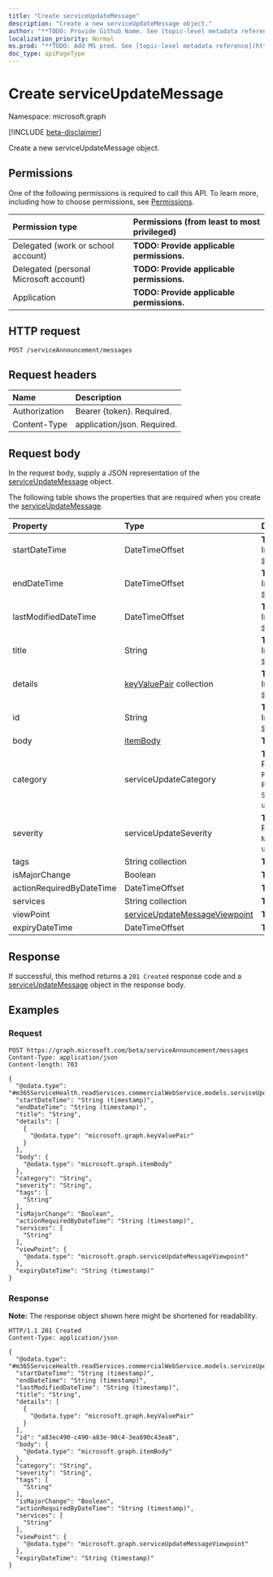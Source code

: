 ```yaml
---
title: "Create serviceUpdateMessage"
description: "Create a new serviceUpdateMessage object."
author: "**TODO: Provide Github Name. See [topic-level metadata reference](https://msgo.azurewebsites.net/add/document/guidelines/metadata.html#topic-level-metadata)**"
localization_priority: Normal
ms.prod: "**TODO: Add MS prod. See [topic-level metadata reference](https://msgo.azurewebsites.net/add/document/guidelines/metadata.html#topic-level-metadata)**"
doc_type: apiPageType
---
```


# Create serviceUpdateMessage
Namespace: microsoft.graph

[!INCLUDE [beta-disclaimer](../../includes/beta-disclaimer.md)]

Create a new serviceUpdateMessage object.

## Permissions
One of the following permissions is required to call this API. To learn more, including how to choose permissions, see [Permissions](/graph/permissions-reference).

|Permission type|Permissions (from least to most privileged)|
|:---|:---|
|Delegated (work or school account)|**TODO: Provide applicable permissions.**|
|Delegated (personal Microsoft account)|**TODO: Provide applicable permissions.**|
|Application|**TODO: Provide applicable permissions.**|

## HTTP request

<!-- {
  "blockType": "ignored"
}
-->
``` http
POST /serviceAnnouncement/messages
```

## Request headers
|Name|Description|
|:---|:---|
|Authorization|Bearer {token}. Required.|
|Content-Type|application/json. Required.|

## Request body
In the request body, supply a JSON representation of the [serviceUpdateMessage](../resources/serviceupdatemessage.md) object.

The following table shows the properties that are required when you create the [serviceUpdateMessage](../resources/serviceupdatemessage.md).

|Property|Type|Description|
|:---|:---|:---|
|startDateTime|DateTimeOffset|**TODO: Add Description** Inherited from [serviceAnnouncementBase](../resources/serviceannouncementbase.md)|
|endDateTime|DateTimeOffset|**TODO: Add Description** Inherited from [serviceAnnouncementBase](../resources/serviceannouncementbase.md)|
|lastModifiedDateTime|DateTimeOffset|**TODO: Add Description** Inherited from [serviceAnnouncementBase](../resources/serviceannouncementbase.md)|
|title|String|**TODO: Add Description** Inherited from [serviceAnnouncementBase](../resources/serviceannouncementbase.md)|
|details|[keyValuePair](../resources/keyvaluepair.md) collection|**TODO: Add Description** Inherited from [serviceAnnouncementBase](../resources/serviceannouncementbase.md)|
|id|String|**TODO: Add Description** Inherited from [serviceAnnouncementBase](../resources/serviceannouncementbase.md)|
|body|[itemBody](../resources/itembody.md)|**TODO: Add Description**|
|category|serviceUpdateCategory|**TODO: Add Description**. Possible values are: `PreventOrFixIssue`, `PlanForChange`, `StayInformed`, `unknownFutureValue`.|
|severity|serviceUpdateSeverity|**TODO: Add Description**. Possible values are: `Normal`, `High`, `Critical`, `unknownFutureValue`.|
|tags|String collection|**TODO: Add Description**|
|isMajorChange|Boolean|**TODO: Add Description**|
|actionRequiredByDateTime|DateTimeOffset|**TODO: Add Description**|
|services|String collection|**TODO: Add Description**|
|viewPoint|[serviceUpdateMessageViewpoint](../resources/serviceupdatemessageviewpoint.md)|**TODO: Add Description**|
|expiryDateTime|DateTimeOffset|**TODO: Add Description**|



## Response

If successful, this method returns a `201 Created` response code and a [serviceUpdateMessage](../resources/serviceupdatemessage.md) object in the response body.

## Examples

### Request
<!-- {
  "blockType": "request",
  "name": "create_serviceupdatemessage_from_"
}
-->
``` http
POST https://graph.microsoft.com/beta/serviceAnnouncement/messages
Content-Type: application/json
Content-length: 703

{
  "@odata.type": "#m365ServiceHealth.readServices.commercialWebService.models.serviceUpdateMessage",
  "startDateTime": "String (timestamp)",
  "endDateTime": "String (timestamp)",
  "title": "String",
  "details": [
    {
      "@odata.type": "microsoft.graph.keyValuePair"
    }
  ],
  "body": {
    "@odata.type": "microsoft.graph.itemBody"
  },
  "category": "String",
  "severity": "String",
  "tags": [
    "String"
  ],
  "isMajorChange": "Boolean",
  "actionRequiredByDateTime": "String (timestamp)",
  "services": [
    "String"
  ],
  "viewPoint": {
    "@odata.type": "microsoft.graph.serviceUpdateMessageViewpoint"
  },
  "expiryDateTime": "String (timestamp)"
}
```


### Response
**Note:** The response object shown here might be shortened for readability.
<!-- {
  "blockType": "response",
  "truncated": true,
  "@odata.type": "m365ServiceHealth.readServices.commercialWebService.models.serviceUpdateMessage"
}
-->
``` http
HTTP/1.1 201 Created
Content-Type: application/json

{
  "@odata.type": "#m365ServiceHealth.readServices.commercialWebService.models.serviceUpdateMessage",
  "startDateTime": "String (timestamp)",
  "endDateTime": "String (timestamp)",
  "lastModifiedDateTime": "String (timestamp)",
  "title": "String",
  "details": [
    {
      "@odata.type": "microsoft.graph.keyValuePair"
    }
  ],
  "id": "a83ec490-c490-a83e-90c4-3ea890c43ea8",
  "body": {
    "@odata.type": "microsoft.graph.itemBody"
  },
  "category": "String",
  "severity": "String",
  "tags": [
    "String"
  ],
  "isMajorChange": "Boolean",
  "actionRequiredByDateTime": "String (timestamp)",
  "services": [
    "String"
  ],
  "viewPoint": {
    "@odata.type": "microsoft.graph.serviceUpdateMessageViewpoint"
  },
  "expiryDateTime": "String (timestamp)"
}
```

